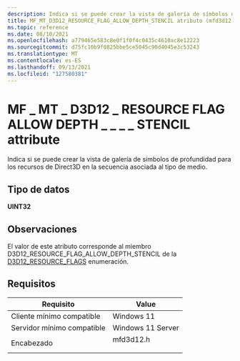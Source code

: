 ```yaml
---
description: Indica si se puede crear la vista de galería de símbolos de profundidad para los recursos de Direct3D en la secuencia asociada al tipo de medio.
title: MF_MT_D3D12_RESOURCE_FLAG_ALLOW_DEPTH_STENCIL atributo (mfd3d12.h)
ms.topic: reference
ms.date: 08/10/2021
ms.openlocfilehash: a779465e583c8e0f1f0f4c0435c4610ac8e12223
ms.sourcegitcommit: d75fc10b9f0825bbe5ce5045c90d4045e3c53243
ms.translationtype: MT
ms.contentlocale: es-ES
ms.lasthandoff: 09/13/2021
ms.locfileid: "127580381"
---
```

# <a name="mf_mt_d3d12_resource_flag_allow_depth_stencil-attribute"></a>MF \_ MT \_ D3D12 \_ RESOURCE FLAG ALLOW DEPTH \_ \_ \_ \_ STENCIL attribute

Indica si se puede crear la vista de galería de símbolos de profundidad para los recursos de Direct3D en la secuencia asociada al tipo de medio. 

## <a name="data-type"></a>Tipo de datos

**UINT32**

## <a name="remarks"></a>Observaciones

El valor de este atributo corresponde al miembro D3D12_RESOURCE_FLAG_ALLOW_DEPTH_STENCIL de la [D3D12_RESOURCE_FLAGS](/windows/win32/api/d3d12/ne-d3d12-d3d12_resource_flags) enumeración.


## <a name="requirements"></a>Requisitos



| Requisito | Value |
|-------------------------------------|------------------------------------------------------------------------------------|
| Cliente mínimo compatible<br/> | Windows 11<br/>                          |
| Servidor mínimo compatible<br/> | Windows 11 Server<br/>                      |
| Encabezado<br/>                   | <dl> <dt>mfd3d12.h</dt> </dl> |


